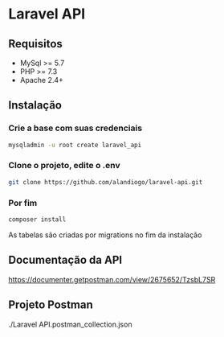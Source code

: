 # Laravel API
## Requisitos
- MySql >= 5.7
- PHP >= 7.3
- Apache 2.4+

## Instalação
### Crie a base com suas credenciais
```sh
mysqladmin -u root create laravel_api
```
### Clone o projeto, edite o .env
```sh
git clone https://github.com/alandiogo/laravel-api.git
```
### Por fim
```sh
composer install
```
As tabelas são criadas por migrations no fim da instalação

## Documentação da API
https://documenter.getpostman.com/view/2675652/TzsbL7SR

## Projeto Postman
./Laravel API.postman_collection.json
